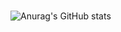 ###

![Anurag's GitHub stats](https://github-readme-stats.vercel.app/api?username=chikobraga&show_icons=true&theme=dark)
